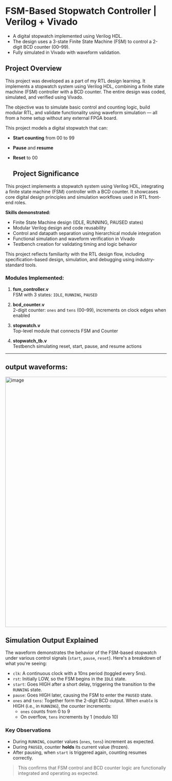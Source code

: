 # FSM-Based Stopwatch Controller | Verilog + Vivado

- A digital stopwatch implemented using Verilog HDL. 
- The design uses a 3-state Finite State Machine (FSM) to control a 2-digit BCD counter (00–99). 
- Fully simulated in Vivado with waveform validation.
## Project Overview

This project was developed as a part of my RTL design learning. It implements a stopwatch system using Verilog HDL, combining a finite state machine (FSM) controller with a BCD counter. The entire design was coded, simulated, and verified using Vivado.

The objective was to simulate basic control and counting logic, build modular RTL, and validate functionality using waveform simulation — all from a home setup without any external FPGA board.

This project models a digital stopwatch that can:
- **Start counting** from 00 to 99
- **Pause** and **resume**
- **Reset** to 00

  ## Project Significance

This project implements a stopwatch system using Verilog HDL, integrating a finite state machine (FSM) controller with a BCD counter. It showcases core digital design principles and simulation workflows used in RTL front-end roles.

**Skills demonstrated:**
- Finite State Machine design (IDLE, RUNNING, PAUSED states)
- Modular Verilog design and code reusability
- Control and datapath separation using hierarchical module integration
- Functional simulation and waveform verification in Vivado
- Testbench creation for validating timing and logic behavior

This project reflects familiarity with the RTL design flow, including specification-based design, simulation, and debugging using industry-standard tools.


###  Modules Implemented:
1. **fsm_controller.v**  
   FSM with 3 states: `IDLE`, `RUNNING`, `PAUSED`

2. **bcd_counter.v**  
   2-digit counter: `ones` and `tens` (00–99), increments on clock edges when enabled

3. **stopwatch.v**  
   Top-level module that connects FSM and Counter

4. **stopwatch_tb.v**  
   Testbench simulating reset, start, pause, and resume actions

---


## output waveforms:
<img width="782" alt="image" src="https://github.com/user-attachments/assets/b04715c2-b26e-4434-9e52-2eac4caad4fd" />

##  Simulation Output Explained

The waveform demonstrates the behavior of the FSM-based stopwatch under various control signals (`start`, `pause`, `reset`). Here's a breakdown of what you're seeing:

- `clk`: A continuous clock with a 10ns period (toggled every 5ns).
- `rst`: Initially LOW, so the FSM begins in the `IDLE` state.
- `start`: Goes HIGH after a short delay, triggering the transition to the `RUNNING` state.
- `pause`: Goes HIGH later, causing the FSM to enter the `PAUSED` state.
- `ones` and `tens`: Together form the 2-digit BCD output. When `enable` is HIGH (i.e., in `RUNNING`), the counter increments:
  - `ones` counts from 0 to 9
  - On overflow, `tens` increments by 1 (modulo 10)

###  Key Observations
- During `RUNNING`, counter values (`ones`, `tens`) increment as expected.
- During `PAUSED`, counter **holds** its current value (frozen).
- After pausing, when `start` is triggered again, counting resumes correctly.

> This confirms that FSM control and BCD counter logic are functionally integrated and operating as expected.


